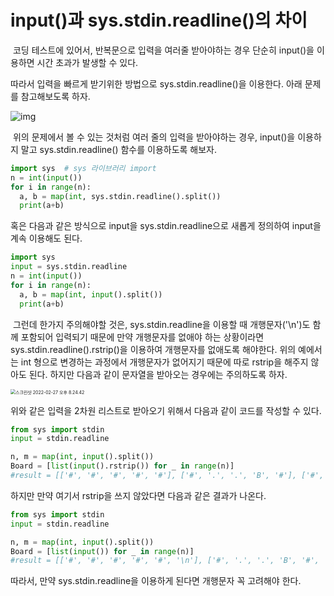# input()과 sys.stdin.readline()의 차이



​	코딩 테스트에 있어서, 반복문으로 입력을 여러줄 받아야하는 경우 단순히 input()을 이용하면 시간 초과가 발생할 수 있다.

따라서 입력을 빠르게 받기위한 방법으로 sys.stdin.readline()을 이용한다. 아래 문제를 참고해보도록 하자.

![img](https://k.kakaocdn.net/dn/ddxkR1/btrmnneW6Sv/FxvXGiQEaAKL1Fc7RfF381/img.png)

​	위의 문제에서 볼 수 있는 것처럼 여러 줄의 입력을 받아야하는 경우, input()을 이용하지 말고 sys.stdin.readline() 함수를 이용하도록 해보자.

```python
import sys	# sys 라이브러리 import
n = int(input())
for i in range(n):
  a, b = map(int, sys.stdin.readline().split())
  print(a+b)
```

혹은 다음과 같은 방식으로 input을 sys.stdin.readline으로 새롭게 정의하여 input을 계속 이용해도 된다.

```python
import sys
input = sys.stdin.readline
n = int(input())
for i in range(n):
  a, b = map(int, input().split())
  print(a+b)
```

​	그런데 한가지 주의해야할 것은, sys.stdin.readline을 이용할 때 개행문자('\n')도 함께 포함되어 입력되기 때문에 만약 개행문자를 없애야 하는 상황이라면 sys.stdin.readline().rstrip()을 이용하여 개행문자를 없애도록 해야한다. 위의 예에서는 int 형으로 변경하는 과정에서 개행문자가 없어지기 때문에 따로 rstrip을 해주지 않아도 된다. 하지만 다음과 같이 문자열을 받아오는 경우에는 주의하도록 하자.

<img src="/Users/Jang/Desktop/스크린샷 2022-02-27 오후 8.24.42.png" alt="스크린샷 2022-02-27 오후 8.24.42" style="zoom:50%;" />

위와 같은 입력을 2차원 리스트로 받아오기 위해서 다음과 같이 코드를 작성할 수 있다.

```python
from sys import stdin
input = stdin.readline

n, m = map(int, input().split())
Board = [list(input().rstrip()) for _ in range(n)]
#result = [['#', '#', '#', '#', '#'], ['#', '.', '.', 'B', '#'], ['#', '.', '#', '.', '#'], ['#', 'R', 'O', '.', '#'], ['#', '#', '#', '#', '#']]
```

하지만 만약 여기서 rstrip을 쓰지 않았다면 다음과 같은 결과가 나온다.

```python
from sys import stdin
input = stdin.readline

n, m = map(int, input().split())
Board = [list(input()) for _ in range(n)]
#result = [['#', '#', '#', '#', '#', '\n'], ['#', '.', '.', 'B', '#', '\n'], ['#', '.', '#', '.', '#', '\n'], ['#', 'R', 'O', '.', '#', '\n'], ['#', '#', '#', '#', '#', '\n']]
```

따라서, 만약 sys.stdin.readline을 이용하게 된다면 개행문자 꼭 고려해야 한다.